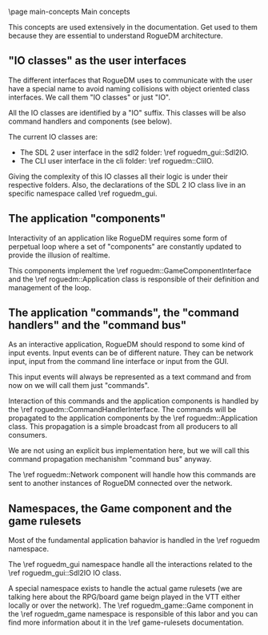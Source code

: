 \page main-concepts Main concepts

This concepts are used extensively in the documentation. Get used to them
because they are essential to understand RogueDM architecture.

## "IO classes" as the user interfaces

The different interfaces that RogueDM uses to communicate with the user have
a special name to avoid naming collisions with object oriented class
interfaces. We call them "IO classes" or just "IO".

All the IO classes are identified by a "IO" suffix. This classes will be also
command handlers and components (see below).

The current IO classes are:

* The SDL 2 user interface in the sdl2 folder: \ref roguedm_gui::Sdl2IO.
* The CLI user interface in the cli folder: \ref roguedm::CliIO.

Giving the complexity of this IO classes all their logic is under their
respective folders. Also, the declarations of the SDL 2 IO class live in an
specific namespace called \ref roguedm_gui.

## The application "components"

Interactivity of an application like RogueDM requires some form of perpetual
loop where a set of "components" are constantly updated to provide the illusion
of realtime.

This components implement the \ref roguedm::GameComponentInterface and the
\ref roguedm::Application class is responsible of their definition and
management of the loop.

## The application "commands", the "command handlers" and the "command bus"

As an interactive application, RogueDM should respond to some kind of input
events. Input events can be of different nature. They can be network input,
input from the command line interface or input from the GUI.

This input events will always be represented as a text command and from now on
we will call them just "commands".

Interaction of this commands and the application components is handled by the
\ref roguedm::CommandHandlerInterface. The commands will be propagated to the
application components by the \ref roguedm::Application class. This propagation
is a simple broadcast from all producers to all consumers.

We are not using an explicit bus implementation here, but we will call this
command propagation mechanishm "command bus" anyway.

The \ref roguedm::Network component will handle how this commands are sent
to another instances of RogueDM connected over the network.

## Namespaces, the Game component and the game rulesets

Most of the fundamental application bahavior is handled in the \ref roguedm
namespace.

The \ref roguedm_gui namespace handle all the interactions related to the
\ref roguedm_gui::Sdl2IO IO class.

A special namespace exists to handle the actual game rulesets (we are talking
here about the RPG/board game beign played in the VTT either locally or over
the network). The \ref roguedm_game::Game component in the \ref roguedm_game
namespace is responsible of this labor and you can find more information about
it in the \ref game-rulesets documentation.
